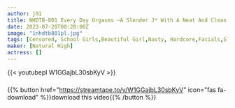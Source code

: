 ```yaml
---
author: j91
title: NHDTB-801 Every Day Orgasms ~A Slender J* With A Neat And Clean Face Who Goes To A Young Lady’s School Is Obsessed For 5 Consecutive Days And Makes Her Cum Into M So Much That She Accepts A Massive Cum Shot~
date: 2023-07-20T00:20:00Z
image: "1nhdtb801pl.jpg"
tags: [Censored, School Girls,Beautiful Girl,Nasty, Hardcore,Facials,Slender]
maker: [Natural High]
actress: []
---
```



{{< youtubepl W1GGajbL30sbKyV >}}
###

{{% button href="https://streamtape.to/v/W1GGajbL30sbKyV" icon="fas fa-download" %}}download this video{{% /button %}}
